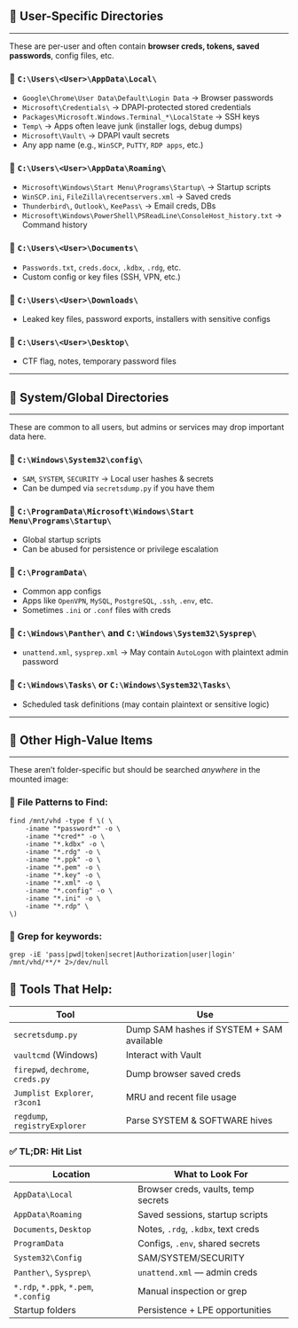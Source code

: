 ## 📁 **User-Specific Directories**
---

These are per-user and often contain **browser creds, tokens, saved passwords**, config files, etc.

### 🔹 `C:\Users\<User>\AppData\Local\`
- `Google\Chrome\User Data\Default\Login Data` → Browser passwords
- `Microsoft\Credentials\` → DPAPI-protected stored credentials
- `Packages\Microsoft.Windows.Terminal_*\LocalState` → SSH keys
- `Temp\` → Apps often leave junk (installer logs, debug dumps)
- `Microsoft\Vault\` → DPAPI vault secrets
- Any app name (e.g., `WinSCP`, `PuTTY`, `RDP apps`, etc.)

### 🔹 `C:\Users\<User>\AppData\Roaming\`
- `Microsoft\Windows\Start Menu\Programs\Startup\` → Startup scripts 
- `WinSCP.ini`, `FileZilla\recentservers.xml` → Saved creds
- `Thunderbird\`, `Outlook\`, `KeePass\` → Email creds, DBs
- `Microsoft\Windows\PowerShell\PSReadLine\ConsoleHost_history.txt` → Command history

### 🔹 `C:\Users\<User>\Documents\`
- `Passwords.txt`, `creds.docx`, `.kdbx`, `.rdg`, etc.
- Custom config or key files (SSH, VPN, etc.)
    
### 🔹 `C:\Users\<User>\Downloads\`
- Leaked key files, password exports, installers with sensitive configs
    
### 🔹 `C:\Users\<User>\Desktop\`
- CTF flag, notes, temporary password files
---

## 🔐 **System/Global Directories**
---
These are common to all users, but admins or services may drop important data here.
### 🔹 `C:\Windows\System32\config\`
- `SAM`, `SYSTEM`, `SECURITY` →  Local user hashes & secrets
- Can be dumped via `secretsdump.py` if you have them
    
### 🔹 `C:\ProgramData\Microsoft\Windows\Start Menu\Programs\Startup\`
- Global startup scripts
- Can be abused for persistence or privilege escalation
    
### 🔹 `C:\ProgramData\`
- Common app configs
- Apps like `OpenVPN`, `MySQL`, `PostgreSQL`, `.ssh`, `.env`, etc.
- Sometimes `.ini` or `.conf` files with creds
    
### 🔹 `C:\Windows\Panther\` and `C:\Windows\System32\Sysprep\`
- `unattend.xml`, `sysprep.xml` →  May contain `AutoLogon` with plaintext admin password

### 🔹 `C:\Windows\Tasks\` or `C:\Windows\System32\Tasks\`
- Scheduled task definitions (may contain plaintext or sensitive logic)

---

## 🧩 **Other High-Value Items**
---

These aren’t folder-specific but should be searched _anywhere_ in the mounted image:

### 🔎 File Patterns to Find:
```
find /mnt/vhd -type f \( \
    -iname "*password*" -o \
    -iname "*cred*" -o \
    -iname "*.kdbx" -o \
    -iname "*.rdg" -o \
    -iname "*.ppk" -o \
    -iname "*.pem" -o \
    -iname "*.key" -o \
    -iname "*.xml" -o \
    -iname "*.config" -o \
    -iname "*.ini" -o \
    -iname "*.rdp" \
\)
```

### **🔎 Grep for keywords:**
`grep -iE 'pass|pwd|token|secret|Authorization|user|login' /mnt/vhd/**/* 2>/dev/null`


## 🧰 Tools That Help:

|Tool|Use|
|---|---|
|`secretsdump.py`|Dump SAM hashes if SYSTEM + SAM available|
|`vaultcmd` (Windows)|Interact with Vault|
|`firepwd`, `dechrome`, `creds.py`|Dump browser saved creds|
|`Jumplist Explorer`, `r3con1`|MRU and recent file usage|
|`regdump`, `registryExplorer`|Parse SYSTEM & SOFTWARE hives


### ✅ **TL;DR: Hit List**

|Location|What to Look For|
|---|---|
|`AppData\Local`|Browser creds, vaults, temp secrets|
|`AppData\Roaming`|Saved sessions, startup scripts|
|`Documents`, `Desktop`|Notes, `.rdg`, `.kdbx`, text creds|
|`ProgramData`|Configs, `.env`, shared secrets|
|`System32\Config`|SAM/SYSTEM/SECURITY|
|`Panther\`, `Sysprep\`|`unattend.xml` — admin creds|
|`*.rdp`, `*.ppk`, `*.pem`, `*.config`|Manual inspection or grep|
|Startup folders|Persistence + LPE opportunities|
